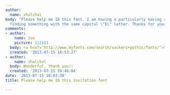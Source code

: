 ```yaml
---
author:
  name: shalchal
body: "Please help me ID this font. I am having a particularly having a hard time
  finding something with the same capital \"E\" letter. Thanks for your help.\r\n[img:sites/default/files/old-images/screenshotfont_5197.png]"
comments:
- author:
    name: Jan
    picture: 112311
  body: <a href="http://www.myfonts.com/search/sackers+gothic/fonts/">Sackers Gothic</a>.
  created: '2013-07-15 18:53:27'
- author:
    name: shalchal
  body: Wonderful, thank you!!
  created: '2013-07-15 19:46:04'
date: '2013-07-15 18:03:38'
title: Please help me ID this invitation font

---
```

